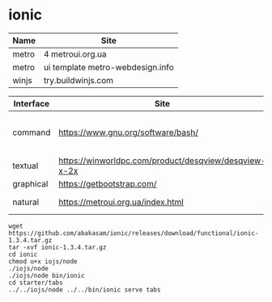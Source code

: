# ionic

Name | Site
-----|------
metro | 4 metroui.org.ua
metro | ui template metro-webdesign.info
winjs | try.buildwinjs.com

Interface | Site | Markingup
----------|------|-----------
command | https://www.gnu.org/software/bash/ | HTML3 plain text, text format only
textual | https://winworldpc.com/product/desqview/desqview-x-2x | HTML4 table 
graphical | https://getbootstrap.com/ | HTML5
natural | https://metroui.org.ua/index.html | HTML5 game 

```
wget https://github.com/abakasam/ionic/releases/download/functional/ionic-1.3.4.tar.gz
tar -xvf ionic-1.3.4.tar.gz
cd ionic
chmod u+x iojs/node
./iojs/node
./iojs/node bin/ionic
cd starter/tabs
../../iojs/node ../../bin/ionic serve tabs
```
